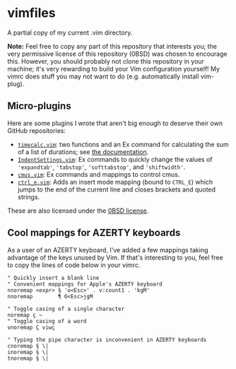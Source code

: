 # vimfiles
A partial copy of my current .vim directory.

**Note:**
Feel free to copy any part of this repository that interests you; the
very permissive license of this repository (0BSD) was chosen to
encourage this.
However, you should probably not clone this repository in your machine;
it's very rewarding to build your Vim configuration yourself! My vimrc
does stuff you may not want to do (e.g. automatically install vim-plug).

## Micro-plugins

Here are some plugins I wrote that aren't big enough to deserve their
own GitHub repositories:

- [`timecalc.vim`](plugin/timecalc.vim): two functions and an Ex
  command for calculating the sum of a list of durations; see [the
  documentation](doc/timecalc.txt).
- [`IndentSettings.vim`](plugin/IndentSettings.vim): Ex commands to
  quickly change the values of `'expandtab'`, `'tabstop'`,
  `'softtabstop'`, and `'shiftwidth'`.
- [`cmus.vim`](plugin/cmus.vim): Ex commands and mappings to control
  cmus.
- [`ctrl_e.vim`](plugin/ctrl_e.vim): Adds an insert mode mapping (bound
  to `CTRL_E`) which jumps to the end of the current line and closes
  brackets and quoted strings.

These are also licensed under the [0BSD license](LICENSE).

## Cool mappings for AZERTY keyboards

As a user of an AZERTY keyboard, I've added a few mappings taking
advantage of the keys unused by Vim.
If that's interesting to you, feel free to copy the lines of code below
in your vimrc.

```vim
" Quickly insert a blank line
" Convenient mappings for Apple's AZERTY keyboard
nnoremap <expr> § 'o<Esc>' . v:count1 . 'kgM'
nnoremap        ¶ O<Esc>jgM

" Toggle casing of a single character
noremap ç ~
" Toggle casing of a word
vnoremap Ç viwç

" Typing the pipe character is inconvenient in AZERTY keyboards
cnoremap § \|
inoremap § \|
tnoremap § \|
```
